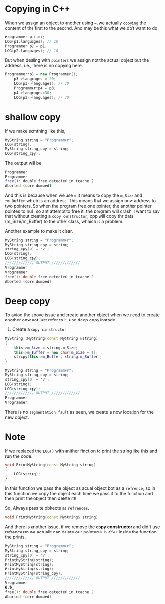 # Copying in C++

When we assign an object to another using ```=```, we actually ```copying``` the content of the first to the second. And may be this what we do't want to do.

```cpp
Programmer p1(10);
LOG(p1.languages); // 10
Programmer p2 = p1;
LOG(p2.languages); // 10
```

But when dealing with ```pointers``` we assign not the actual object but the address, i.e., there is no copying here.

```cpp
Programmer*p3 = new Programmer();
    p3->languages = 20;
    LOG(p3->languages); // 20
    Programmer*p4 = p3;
    p4->languages=30;
    LOG(p3->languages); // 30
```

# shallow copy

If we make somthing like this,

```cpp
MyString string = "Programmer"; 
LOG(string);
MyString string_cpy = string;
LOG(string_cpy);
```

The output will be

```bash
Programmer
Programmer
free(): double free detected in tcache 2
Aborted (core dumped)
```

And this is because when we use ```=``` it means to copy the ```m_Size``` and ```*m_Buffer``` which is an address. This means that we assign onw address to two pointers. So when the program free one pointer, the another pointer pointes to null, so ant attempt to free it, the program wiil crash. I want to say that without creating a ```copy constructor```, cpp will copy thr data (m_Size/m_Buffer) to the other class, whaich is a problem.

Another example to make it clear.

```cpp
MyString string = "Programmer";
MyString string_cpy = string;
string_cpy[0] = 'V';
LOG(string);
LOG(string_cpy);
///////////// OUTPUT /////////////
Vrogrammer
Vrogrammer
free(): double free detected in tcache 2
Aborted (core dumped)
```

# Deep copy

To aviod the above issue and create another object when we need to create another onw not just refer to it, use deep copy instade.

1. Create a ```copy cinstructor```

```cpp
MyString::MyString(const MyString &string)
{
    this->m_Size = string.m_Size;
    this->m_Buffer = new char[m_Size + 1];
    strcpy(this->m_Buffer, string.m_Buffer);
}
```

```cpp
MyString string = "Programmer";
MyString string_cpy = string;
string_cpy[0] = 'V';
LOG(string);
LOG(string_cpy);
///////////// OUTPUT /////////////
Programmer
Vrogrammer
```

There is no ```segmentation fault``` as seen, we create a now location for the new object.

# Note

If we replaced the ```LOG()``` with anither finction to print the string like this and run the code.

```cpp
void PrintMyString(const MyString string)
{
    LOG(string);
}
```

In this function we pass the object as acual object bot as a ```refrence```, so in this function we copy the object each time we pass it to the function and then print the object then delete it!!.


So, Always pass te obkects as ```refrences```.

```cpp
void PrintMyString(const MyString& string)
```

And there is another issue, if we remove the **copy constructor** and did't use refrencesm we actuallt can delete our pointers```m_buffer``` inside the function the prints.

```cpp
MyString string = "Programmer";
MyString string_cpy = string;
string_cpy[0] = 'V';
PrintMyString(string);
PrintMyString(string);
PrintMyString(string);
PrintMyString(string_cpy);
///////////// OUTPUT /////////////
Vrogrammer
�.�_
free(): double free detected in tcache 2
Aborted (core dumped)
```